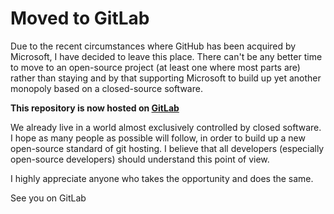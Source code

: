 # Moved to GitLab

Due to the recent circumstances where GitHub has been acquired by Microsoft, 
I have decided to leave this place. There can't be any better time to move 
to an open-source project (at least one where most parts are) rather than 
staying and by that supporting Microsoft to build up yet another monopoly 
based on a closed-source software.

**This repository is now hosted on [GitLab](<https://gitlab.com/shagu/pfUI>)**

We already live in a world almost exclusively controlled by closed software.
I hope as many people as possible will follow, in order to build up a 
new open-source standard of git hosting. I believe that all developers 
(especially open-source developers) should understand this point of view.

I highly appreciate anyone who takes the opportunity and does the same.

See you on GitLab
